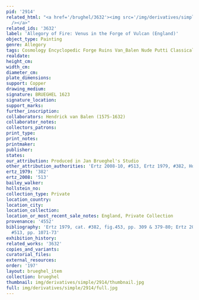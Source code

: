 ```yaml
---
pid: '2914'
related_html: "<a href='/brughel/3632'><img src='/img/derivatives/simple/3632/thumbnail.jpg'
  /></a>"
related_ids: '3632'
label: 'Allegory of Fire: Venus in the Forge of Vulcan (England)'
object_type: Painting
genre: Allegory
tags: Cosmology Encyclopedic Forge Ruins Van_Balen Nude Putti Classical Armor
realdate: 
height_cm: 
width_cm: 
diameter_cm: 
plate_dimensions: 
support: Copper
drawing_medium: 
signature: BRUEGHEL 1623
signature_location: 
support_marks: 
further_inscription: 
collaborators: Hendrick van Balen (1575-1632)
collaborator_notes: 
collectors_patrons: 
print_type: 
print_notes: 
printmaker: 
publisher: 
states: 
our_attribution: Produced in Jan Brueghel's Studio
other_attribution_authorities: 'Ertz 2008-10, #513, Ertz 1979, #382, Honig database'
ertz_1979: '382'
ertz_2008: '513'
bailey_walker: 
hollstein_no: 
collection_type: Private
location_country: 
location_city: 
location_collection: 
location_or_most_recent_sale_notes: England, Private Collection
provenance: '4552'
bibliography: 'Ertz 1979, cat. #382, fig.453, pp. 309 & 379-80; Ertz 2008-10, cat.
  #513, pp. 1071-73'
exhibition_history: 
related_works: '3632'
copies_and_variants: 
curatorial_files: 
external_resources: 
order: '197'
layout: brueghel_item
collection: brueghel
thumbnail: img/derivatives/simple/2914/thumbnail.jpg
full: img/derivatives/simple/2914/full.jpg
---
```

